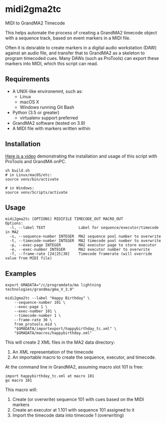 # midi2gma2tc

MIDI to GrandMA2 Timecode

This helps automate the process of creating a GrandMA2 timecode object with a sequence track, based on event markers in a MIDI file.

Often it is deisrable to create markers in a digital audio workstation (DAW) against an audio file, and transfer that to GrandMA2 as a skeleton to program timecoded cues. Many DAWs (such as ProTools) can export these markers into MIDI, which this script can read.

## Requirements

-   A UNIX-like environemnt, such as:
    -   Linux
    -   macOS X
    -   Windows running Git Bash
-   Python (3.5 or greater)
    -   virtualenv support preferred
-   GrandMA2 software (tested on 3.9)
-   A MIDI file with markers written within

## Installation

[Here is a video](https://www.youtube.com/watch?v=B-IXtyj8Qxs) demonstrating the installation and usage of this script with ProTools and GrandMA onPC.

    sh build.sh
    # in Linux/macOS/etc:
    source venv/bin/activate

    # in Windows:
    source venv/Scripts/activate

## Usage

    midi2gma2tc [OPTIONS] MIDIFILE TIMECODE_OUT MACRO_OUT
    Options:
      -l, --label TEXT               Label for sequence/executor/timecode in MA2
      -s, --sequence-number INTEGER  MA2 sequence pool number to overwrite
      -t, --timecode-number INTEGER  MA2 timecode pool number to overwrite
      -p, --exec-page INTEGER        MA2 executor page to store executor
      -e, --exec-number INTEGER      MA2 executor number to overwrite
      -f, --frame-rate [24|25|30]    Timecode framerate (will override value from MIDI file)

## Examples

    export GMADATA="/c/programdata/ma lightning technologies/grandma/gma_V_3.9"

    midi2gma2tc --label "Happy Birthday" \
        --sequence-number 101 \
        --exec-page 1 \
        --exec-number 101 \
        --timecode-number 1 \
        --frame-rate 30 \
        from_protools.mid \
        "$GMADATA/importexport/happybirthday_tc.xml" \
        "$GMADATA/macros/happybirthday.xml"

This will create 2 XML files in the MA2 data directory:

1.  An XML representation of the timecode
2.  An importable macro to create the sequence, executor, and timecode.

At the command line in GrandMA2, assuming macro slot 101 is free:

    import happybirthday_tc.xml at macro 101
    go macro 101

This macro will:

1.  Create (or overwrite) sequence 101 with cues based on the MIDI markers
2.  Create an executor at 1.101 with sequence 101 assigned to it
3.  Import the timecode data into timecode 1 (overwriting)
